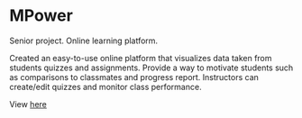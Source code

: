 # MPower
Senior project. Online learning platform.

Created an easy-to-use online platform that visualizes data taken from students  quizzes and assignments. Provide a way to motivate students such as comparisons to classmates and progress report. Instructors can create/edit quizzes and monitor class performance.

View [here](http://mpower.herokuapp.com)
